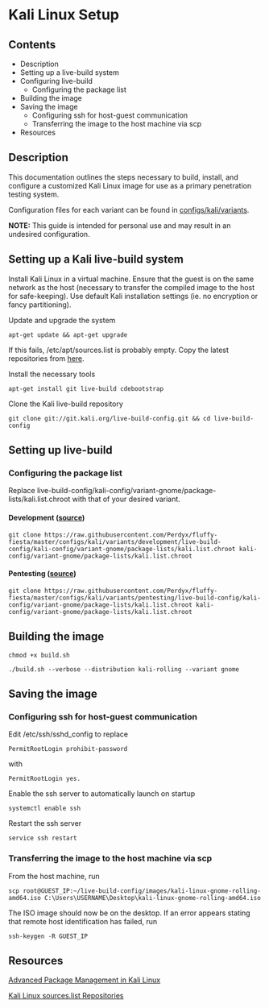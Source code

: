 # Kali Linux Setup

## Contents

- Description
- Setting up a live-build system
- Configuring live-build
  - Configuring the package list
- Building the image
- Saving the image
  - Configuring ssh for host-guest communication
  - Transferring the image to the host machine via scp
- Resources

## Description

This documentation outlines the steps necessary to build, install, and configure a customized Kali Linux image for use as a primary penetration testing system.

Configuration files for each variant can be found in [configs/kali/variants](https://github.com/Perdyx/fluffy-fiesta/tree/master/configs/kali/variants).

**NOTE:** This guide is intended for personal use and may result in an undesired configuration.

## Setting up a Kali live-build system

Install Kali Linux in a virtual machine. Ensure that the guest is on the same network as the host (necessary to transfer the compiled image to the host for safe-keeping). Use default Kali installation settings (ie. no encryption or fancy partitioning).

Update and upgrade the system

`apt-get update && apt-get upgrade`

If this fails, /etc/apt/sources.list is probably empty. Copy the latest repositories from [here](https://docs.kali.org/general-use/kali-linux-sources-list-repositories).

Install the necessary tools

`apt-get install git live-build cdebootstrap`

Clone the Kali live-build repository

`git clone git://git.kali.org/live-build-config.git && cd live-build-config`

## Setting up live-build

### Configuring the package list

Replace live-build-config/kali-config/variant-gnome/package-lists/kali.list.chroot with that of your desired variant.

#### Development ([source](https://github.com/Perdyx/fluffy-fiesta/blob/master/configs/kali/variants/development/live-build-config/kali-config/variant-gnome/package-lists/kali.list.chroot))

`git clone https://raw.githubusercontent.com/Perdyx/fluffy-fiesta/master/configs/kali/variants/development/live-build-config/kali-config/variant-gnome/package-lists/kali.list.chroot kali-config/variant-gnome/package-lists/kali.list.chroot`

#### Pentesting ([source](https://github.com/Perdyx/fluffy-fiesta/blob/master/configs/kali/variants/pentesting/live-build-config/kali-config/variant-gnome/package-lists/kali.list.chroot))

`git clone https://raw.githubusercontent.com/Perdyx/fluffy-fiesta/master/configs/kali/variants/pentesting/live-build-config/kali-config/variant-gnome/package-lists/kali.list.chroot kali-config/variant-gnome/package-lists/kali.list.chroot`

## Building the image

`chmod +x build.sh`

`./build.sh --verbose --distribution kali-rolling --variant gnome`

## Saving the image

### Configuring ssh for host-guest communication

Edit /etc/ssh/sshd_config to replace

`PermitRootLogin prohibit-password`

with

`PermitRootLogin yes.`

Enable the ssh server to automatically launch on startup

`systemctl enable ssh`

Restart the ssh server

`service ssh restart`

### Transferring the image to the host machine via scp

From the host machine, run

`scp root@GUEST_IP:~/live-build-config/images/kali-linux-gnome-rolling-amd64.iso C:\Users\USERNAME\Desktop\kali-linux-gnome-rolling-amd64.iso`

The ISO image should now be on the desktop. If an error appears stating that remote host identification has failed, run

`ssh-keygen -R GUEST_IP`

## Resources

[Advanced Package Management in Kali Linux](https://www.kali.org/tutorials/advanced-package-management-in-kali-linux/)

[Kali Linux sources.list Repositories](https://docs.kali.org/general-use/kali-linux-sources-list-repositories)
